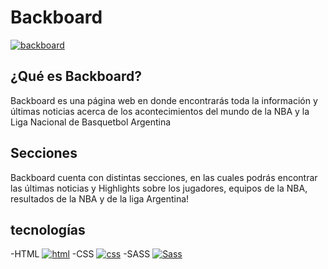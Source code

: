 **<h1>Backboard</h1>**
[![backboard](https://t3.ftcdn.net/jpg/02/65/09/64/360_F_265096439_Lp6ZhWwtvsKoiEeCGGS8QvdfhrbZHXYS.jpg "backboard")](http://https://t3.ftcdn.net/jpg/02/65/09/64/360_F_265096439_Lp6ZhWwtvsKoiEeCGGS8QvdfhrbZHXYS.jpg "backboard")

<h2>¿Qué es Backboard?</h2>
<p>Backboard es una página web en donde encontrarás toda la información y últimas noticias acerca de los acontecimientos del mundo de la NBA y la Liga Nacional de Basquetbol Argentina</p>
<h2>Secciones</h2>
<p>Backboard cuenta con distintas secciones, en las cuales podrás encontrar las últimas noticias y Highlights sobre los jugadores, equipos de la NBA, resultados de la NBA y de la liga Argentina!</p>

## tecnologías
-HTML [![html](https://upload.wikimedia.org/wikipedia/commons/thumb/6/61/HTML5_logo_and_wordmark.svg/800px-HTML5_logo_and_wordmark.svg.png "html")](http:/https://upload.wikimedia.org/wikipedia/commons/thumb/6/61/HTML5_logo_and_wordmark.svg/800px-HTML5_logo_and_wordmark.svg.png/ "html")
-CSS [![css](https://cdn-icons-png.flaticon.com/512/919/919826.png "css")](http://https://cdn-icons-png.flaticon.com/512/919/919826.png "css") 
-SASS [![Sass](https://sass-lang.com/assets/img/styleguide/seal-color.png "Sass")](http://https://sass-lang.com/assets/img/styleguide/seal-color.png "Sass")